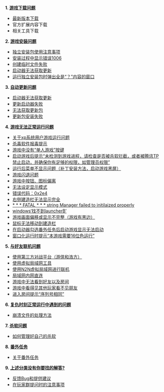 
**1. [游戏下载问题](/QuestionNAnswer/index.md#download-problem)**
- [最新版本下载](./最新版本下载.md)
- 官方扩展内容下载
- 相关工具下载

**2. [游戏安装问题](/QuestionNAnswer/index.md#install-problem)**
- [独立安装包使用注意事项](./游戏安装问题.md#独立安装包使用注意事项)
- [安装过程中显示错误1006](./游戏安装问题.md#安装过程中显示错误1006.md)
- [创建临时文件失败](./创建临时文件失败.md)
- [启动器无法获取更新](./启动器无法获得更新.md)
- [运行独立安装包时弹出全是“？”内容的窗口](./非Unicode语言设置错误.md)


**3. [自动更新问题](/QuestionNAnswer/index.md#update-problem)**
- [启动器无法获取更新](./启动器无法获得更新.md)
- [更新启动器失败](./更新启动器失败.md)
- [无法获取更新包](./无法获取更新包.md)
- [更新包安装失败](./更新包安装失败.md)

**4. [游戏无法正常运行问题](/QuestionNAnswer/index.md#gaming-problem)**
- [关于xp系统用户游戏运行问题](./关于xp系统用户游戏运行问题.md)
- [杀毒软件报毒提示](./杀毒软件报毒提示.md)
- [游戏中没有“单人游戏”按键](游戏中没有“单人游戏”按键.md)
- [启动游戏后提示“未检测到游戏进程，请检查是否被杀软拦截，或者被腾讯TP禁止启动，并确保你有足够的权限，如管理员权限”](./启动游戏后提示“未检测到游戏进程，请检查是否被杀软拦截，或者被腾讯TP禁止启动，并确保你有足够的权限，如管理员权限”.md)
- [运行后菜单不显示问题（补丁安装方法，启动游戏黑屏）](./运行后菜单不显示问题.md)
- [游戏闪退问题](./闪退问题.md)
- [游戏中按钮、图标偏离](游戏中按钮，图标偏离.md)
- [无法设定显示模式](./无法设定显示模式.md)
- [错误代码：0x2e4](./错误代码：0x2e4.md)
- [右侧建造栏无法显示完全](./右侧建造栏无法显示完全.md)
- [* * * FATAL * * * string Manager failed to initilaized properly](./FATAL弹窗的解决方法.md)
- [windows‘找不到launcherB’](./windows找不到launcherB.md)
- [游戏画面偏移或显示不完整（游戏有黑边）](./游戏画面偏移或显示不完整(游戏全屏不能铺满屏幕以及画面有黑边).md)
- [鼠标无法移动到建造栏](./鼠标无法移动到建造栏.md)
- [在启动器勾选番外任务后启动游戏显示无法启动](./关于番外任务的问题解答.md)
- [窗口化运行时提示“本游戏需要16位色运行”](./窗口化运行时提示“本游戏需要16位色运行”.md)

**5. [与好友联机问题](/QuestionNAnswer/index.md#online-problem)**
- [使用第三方对战平台（游侠和浩方）](./使用第三方对战平台.md)
- [使用虚拟局域网工具](使用虚拟局域网工具.md)
- [使用N2N虚拟局域网进行联机](./使用N2N虚拟局域网进行联机.md)
- [局域网内网直连](局域网内网直连.md)
- [游戏中无法看到好友以及房间](./游戏中无法看到好友以及房间.md)
- [游戏中看得见其他玩家看不见朋友](./游戏中看得见其他玩家看不见朋友.md)
- [进入房间提示“序列号相同”](./进入房间提示“序列号相同”.md)

**6. [复仇时刻正常运行中遇到的问题](/QuestionNAnswer/index.md#problem-on-running)**
- [崩溃文件的处理方法](./debug文件的处理方法.md)

**7. [杀软问题](/QuestionNAnswer/index.md#anti-virus-software-problem)**
- [如何管理好自己的杀软](./如何管理好自己的杀软.md)

**8. [番外任务](/QuestionNAnswer/index.md#Foreign-missions-problem)**
- [关于番外任务](./关于番外任务的问题解答.md)

**9. [上述分类没有你要找的解答?](/QuestionNAnswer/index.md#no-anwser)**
- [反馈Bug和提供建议](./反馈Bug和提供建议.md)
- [在玩家群提问时的注意事项](./在玩家群提问时的注意事项.md)
